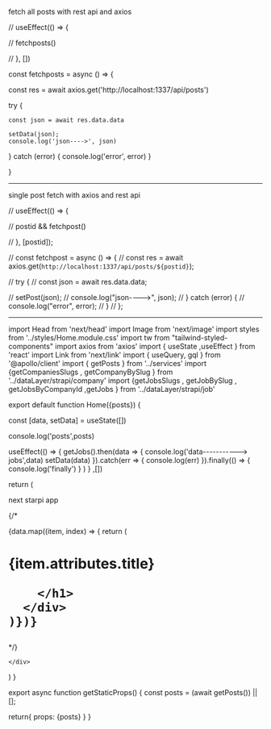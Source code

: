  fetch all posts with rest api and axios

 // useEffect(() => {


// fetchposts()

// }, [])


const fetchposts = async () => {

  const res = await axios.get('http://localhost:1337/api/posts')
 


  try {
   
    const json = await res.data.data

    setData(json);
    console.log('json---->', json)


  } catch (error) {
   console.log('error', error)
  }





}


---------------------------------------------------------------

 single post fetch with axios and rest api


 //   useEffect(() => {

// postid  && fetchpost()

//   }, [postid]);

//   const fetchpost = async () => {
//     const res = await axios.get(`http://localhost:1337/api/posts/${postid}`);

//     try {
//       const json = await res.data.data;

//       setPost(json);
//       console.log("json---->", json);
//     } catch (error) {
//       console.log("error", error);
//     }
//   };


---------------------------------------------------------------

import Head from 'next/head'
import Image from 'next/image'
import styles from '../styles/Home.module.css'
import tw from "tailwind-styled-components"
import axios from 'axios'
import { useState ,useEffect } from 'react'
import Link from 'next/link'
import { useQuery, gql } from '@apollo/client'
import { getPosts } from '../services'
import {getCompaniesSlugs , getCompanyBySlug } from '../dataLayer/strapi/company'
import {getJobsSlugs , getJobBySlug , getJobsByCompanyId ,getJobs  } from '../dataLayer/strapi/job'



export default function Home({posts}) {

  const [data, setData] = useState([])

console.log('posts',posts)


useEffect(() => {
  getJobs().then(data => {
    console.log('data-----------> jobs',data)
    setData(data)
  }).catch(err => {
    console.log(err)
  }).finally(() => {
    console.log('finally')
  } )
} ,[])



  return (
    <div className={styles.container}>
      <Head>
        <title>Create Next App</title>
        <meta name="description" content="Generated by create next app" />
        <link rel="icon" href="/favicon.ico" />
      </Head>

   
<div className= ' text-2xl text-center '>
  next starpi app

{/* 
<div>
  {data.map((item, index) => {
    return (
      <div key='item.id' className =' my-4 text-2xl font-bold'>
        <h1>
          <Link href={`/${item.id}`}>
          {item.attributes.title}
          </Link>

          
        </h1>
      </div>
    )})}
</div> */}


<div>

</div>

</div>


    </div>
  )
}



export async function getStaticProps() {
  const posts = (await getPosts()) || [];

  return{
    props: {posts}
  }
}

